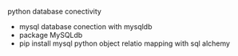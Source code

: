 python database conectivity
  - mysql database conection with mysqldb
  - package MySQLdb
  - pip install mysql
python object relatio mapping with sql alchemy
